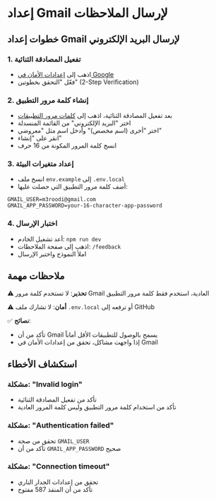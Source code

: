 # إعداد Gmail لإرسال الملاحظات

## خطوات إعداد Gmail لإرسال البريد الإلكتروني

### 1. تفعيل المصادقة الثنائية
- اذهب إلى [إعدادات الأمان في Google](https://myaccount.google.com/security)
- فعّل "التحقق بخطوتين" (2-Step Verification)

### 2. إنشاء كلمة مرور التطبيق
- بعد تفعيل المصادقة الثنائية، اذهب إلى [كلمات مرور التطبيقات](https://myaccount.google.com/apppasswords)
- اختر "البريد الإلكتروني" من القائمة المنسدلة
- اختر "أخرى (اسم مخصص)" وأدخل اسم مثل "معروضي"
- انقر على "إنشاء"
- انسخ كلمة المرور المكونة من 16 حرف

### 3. إعداد متغيرات البيئة
- انسخ ملف `env.example` إلى `.env.local`
- أضف كلمة مرور التطبيق التي حصلت عليها:

```env
GMAIL_USER=m3roodi@gmail.com
GMAIL_APP_PASSWORD=your-16-character-app-password
```

### 4. اختبار الإرسال
- أعد تشغيل الخادم: `npm run dev`
- اذهب إلى صفحة الملاحظات: `/feedback`
- املأ النموذج واختبر الإرسال

## ملاحظات مهمة

⚠️ **تحذير**: لا تستخدم كلمة مرور Gmail العادية، استخدم فقط كلمة مرور التطبيق

⚠️ **أمان**: لا تشارك ملف `.env.local` أو ترفعه إلى GitHub

✅ **نصائح**: 
- تأكد من أن Gmail يسمح بالوصول للتطبيقات الأقل أماناً
- إذا واجهت مشاكل، تحقق من إعدادات الأمان في Gmail

## استكشاف الأخطاء

### مشكلة: "Invalid login"
- تأكد من تفعيل المصادقة الثنائية
- تأكد من استخدام كلمة مرور التطبيق وليس كلمة المرور العادية

### مشكلة: "Authentication failed"
- تحقق من صحة `GMAIL_USER`
- تأكد من أن `GMAIL_APP_PASSWORD` صحيح

### مشكلة: "Connection timeout"
- تحقق من إعدادات الجدار الناري
- تأكد من أن المنفذ 587 مفتوح
